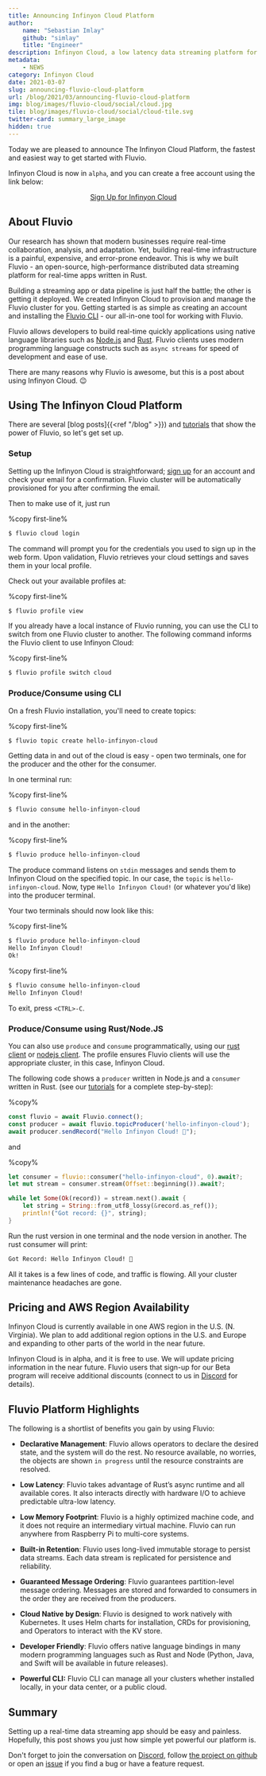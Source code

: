 ```yaml
---
title: Announcing Infinyon Cloud Platform
author:
    name: "Sebastian Imlay"
    github: "simlay"
    title: "Engineer"
description: Infinyon Cloud, a low latency data streaming platform for App developers like us.
metadata:
    - NEWS
category: Infinyon Cloud
date: 2021-03-07
slug: announcing-fluvio-cloud-platform
url: /blog/2021/03/announcing-fluvio-cloud-platform
img: blog/images/fluvio-cloud/social/cloud.jpg
tile: blog/images/fluvio-cloud/social/cloud-tile.svg
twitter-card: summary_large_image
hidden: true
---
```



Today we are pleased to announce The Infinyon Cloud Platform, the fastest and easiest way to get started with Fluvio.

Infinyon Cloud is now in `alpha`, and you can create a free account using the link below:

<center><a class="btn btn-primary" href="https://infinyon.cloud/signup" target="_blank" role="button">Sign Up for Infinyon Cloud</a></center>

## About Fluvio

Our research has shown that modern businesses require real-time collaboration, analysis, and adaptation. Yet, building real-time infrastructure is a painful, expensive, and error-prone endeavor. This is why we built Fluvio - an open-source, high-performance distributed data streaming platform for real-time apps written in Rust.

Building a streaming app or data pipeline is just half the battle; the other is getting it deployed. We created Infinyon Cloud to provision and manage the Fluvio cluster for you. Getting started is as simple as creating an account and installing the [Fluvio CLI] - our all-in-one tool for working with Fluvio.

Fluvio allows developers to build real-time quickly applications using native language libraries such as <a href="https://infinyon.github.io/fluvio-client-node/" target="_blank">Node.js</a> and <a href="https://docs.rs/fluvio/" target="_blank">Rust</a>. Fluvio clients uses modern programming language constructs such as `async streams` for speed of development and ease of use.

There are many reasons why Fluvio is awesome, but this is a post about using Infinyon Cloud. :wink:

[Fluvio CLI]: https://www.fluvio.io/download/
[node-js client]: https://github.com/infinyon/fluvio-client-node

## Using The Infinyon Cloud Platform

There are several [blog posts]{{<ref "/blog" >}}) and [tutorials](https://www.fluvio.io/api/) that show the power of Fluvio, so let's get set up.

### Setup

Setting up the Infinyon Cloud is straightforward; <a href="https://infinyon.cloud/signup" target="_blank" role="button">sign up</a> for an account and check your email for a confirmation. Fluvio cluster will be automatically provisioned for you after confirming the email.

Then to make use of it, just run

%copy first-line%

```bash
$ fluvio cloud login
```

The command will prompt you for the credentials you used to sign up in the web form. Upon validation, Fluvio retrieves your cloud settings and saves them in your local profile.

Check out your available profiles at:

%copy first-line%

```bash
$ fluvio profile view
```

If you already have a local instance of Fluvio running, you can use the CLI to switch from one Fluvio cluster to another. The following command informs the Fluvio client to use Infinyon Cloud:

%copy first-line%

```bash
$ fluvio profile switch cloud
```

### Produce/Consume using CLI

On a fresh Fluvio installation, you'll need to create topics:

%copy first-line%

```bash
$ fluvio topic create hello-infinyon-cloud
```

Getting data in and out of the cloud is easy - open two terminals, one for the producer and the other for the consumer.

In one terminal run:

%copy first-line%

```bash
$ fluvio consume hello-infinyon-cloud
```

and in the another:

%copy first-line%

```bash
$ fluvio produce hello-infinyon-cloud
```

The produce command listens on `stdin` messages and sends them to Infinyon Cloud on the specified topic. In our case, the `topic` is `hello-infinyon-cloud`. Now, type `Hello Infinyon Cloud!` (or whatever you'd like) into the producer terminal.

Your two terminals should now look like this:

%copy first-line%

```bash
$ fluvio produce hello-infinyon-cloud
Hello Infinyon Cloud!
Ok!
```

%copy first-line%

```bash
$ fluvio consume hello-infinyon-cloud
Hello Infinyon Cloud!
```

To exit, press `<CTRL>-C`.

### Produce/Consume using Rust/Node.JS

You can also use `produce` and `consume` programmatically, using our [rust
client](https://crates.io/crates/fluvio) or [nodejs
client](https://www.npmjs.com/package/@fluvio/client). The profile ensures Fluvio clients will use the appropriate cluster, in this case, Infinyon Cloud.

The following code shows a `producer` written in Node.js and a `consumer` written in Rust. (see our [tutorials](https://www.fluvio.io/api/) for a complete step-by-step):

%copy%

```javascript
const fluvio = await Fluvio.connect();
const producer = await fluvio.topicProducer('hello-infinyon-cloud');
await producer.sendRecord("Hello Infinyon Cloud! 🎉");
```
and

%copy%

```rust
let consumer = fluvio::consumer("hello-infinyon-cloud", 0).await?;
let mut stream = consumer.stream(Offset::beginning()).await?;

while let Some(Ok(record)) = stream.next().await {
    let string = String::from_utf8_lossy(&record.as_ref());
    println!("Got record: {}", string);
}
```

Run the rust version in one terminal and the node version in another. The rust consumer will print:

```bash
Got Record: Hello Infinyon Cloud! 🎉
```

All it takes is a few lines of code, and traffic is flowing. All your cluster maintenance headaches are gone.

## Pricing and AWS Region Availability

Infinyon Cloud is currently available in one AWS region in the U.S. (N. Virginia). We plan to add additional region options in the U.S. and Europe and expanding to other parts of the world in the near future.

Infinyon Cloud is in alpha, and it is free to use. We will update pricing information in the near future. Fluvio users that sign-up for our Beta program will receive additional discounts (connect to us in [Discord](https://discordapp.com/invite/bBG2dTz) for details).

## Fluvio Platform Highlights

The following is a shortlist of benefits you gain by using Fluvio:

* **Declarative Management**: Fluvio allows operators to declare the desired state,
and the system will do the rest. No resource available, no worries, the objects
are shown `in progress` until the resource constraints are resolved.

* **Low Latency**: Fluvio takes advantage of Rust’s async runtime and all
available cores. It also interacts directly with hardware I/O to achieve
predictable ultra-low latency.

* **Low Memory Footprint**: Fluvio is a highly optimized machine code, and it does
not require an intermediary virtual machine. Fluvio can run anywhere from
Raspberry Pi to multi-core systems.

* **Built-in Retention**: Fluvio uses long-lived immutable storage to persist
data streams. Each data stream is replicated for persistence and reliability.

* **Guaranteed Message Ordering**: Fluvio guarantees partition-level message
ordering. Messages are stored and forwarded to consumers in the order they are
received from the producers.

* **Cloud Native by Design**: Fluvio is designed to work natively with
Kubernetes. It uses Helm charts for installation, CRDs for provisioning, and
Operators to interact with the KV store.

* **Developer Friendly**: Fluvio offers native language bindings in many modern
programming languages such as Rust and Node (Python, Java, and Swift will be available in future releases).

* **Powerful CLI:** Fluvio CLI can manage all your clusters whether
installed locally, in your data center, or a public cloud.


## Summary

Setting up a real-time data streaming app should be easy and painless. Hopefully, this
post shows you just how simple yet powerful our platform is.

Don't forget to join the conversation on
[Discord](https://discordapp.com/invite/bBG2dTz), follow [the project on
github](https://github.com/infinyon/fluvio/watchers) or open an
[issue](https://github.com/infinyon/fluvio/issues) if you find a bug or have a
feature request.
